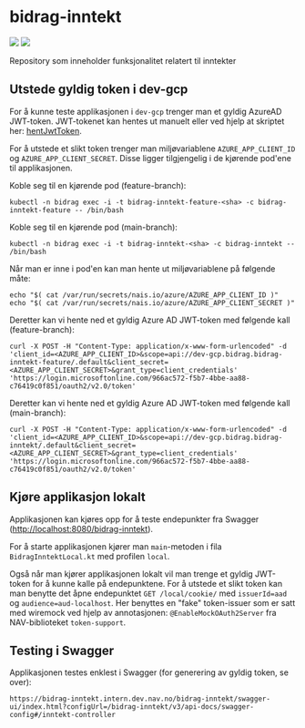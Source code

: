 # bidrag-inntekt

![](https://github.com/navikt/bidrag-inntekt/workflows/continuous%20integration/badge.svg)
![](https://github.com/navikt/bidrag-inntekt/workflows/release%20bidrag-inntekt/badge.svg)

Repository som inneholder funksjonalitet relatert til inntekter

## Utstede gyldig token i dev-gcp
For å kunne teste applikasjonen i `dev-gcp` trenger man et gyldig AzureAD JWT-token. 
JWT-tokenet kan hentes ut manuelt eller ved hjelp at skriptet her: [hentJwtToken](https://github.com/navikt/bidrag-dev/blob/main/scripts/hentJwtToken.sh).

For å utstede et slikt token trenger man miljøvariablene `AZURE_APP_CLIENT_ID` og `AZURE_APP_CLIENT_SECRET`. Disse ligger tilgjengelig i de kjørende pod'ene til applikasjonen.

Koble seg til en kjørende pod (feature-branch):
```
kubectl -n bidrag exec -i -t bidrag-inntekt-feature-<sha> -c bidrag-inntekt-feature -- /bin/bash
```

Koble seg til en kjørende pod (main-branch):
```
kubectl -n bidrag exec -i -t bidrag-inntekt-<sha> -c bidrag-inntekt -- /bin/bash
```

Når man er inne i pod'en kan man hente ut miljøvariablene på følgende måte:
```
echo "$( cat /var/run/secrets/nais.io/azure/AZURE_APP_CLIENT_ID )"
echo "$( cat /var/run/secrets/nais.io/azure/AZURE_APP_CLIENT_SECRET )"
```

Deretter kan vi hente ned et gyldig Azure AD JWT-token med følgende kall (feature-branch): 
```
curl -X POST -H "Content-Type: application/x-www-form-urlencoded" -d 'client_id=<AZURE_APP_CLIENT_ID>&scope=api://dev-gcp.bidrag.bidrag-inntekt-feature/.default&client_secret=<AZURE_APP_CLIENT_SECRET>&grant_type=client_credentials' 'https://login.microsoftonline.com/966ac572-f5b7-4bbe-aa88-c76419c0f851/oauth2/v2.0/token'
```

Deretter kan vi hente ned et gyldig Azure AD JWT-token med følgende kall (main-branch):
```
curl -X POST -H "Content-Type: application/x-www-form-urlencoded" -d 'client_id=<AZURE_APP_CLIENT_ID>&scope=api://dev-gcp.bidrag.bidrag-inntekt/.default&client_secret=<AZURE_APP_CLIENT_SECRET>&grant_type=client_credentials' 'https://login.microsoftonline.com/966ac572-f5b7-4bbe-aa88-c76419c0f851/oauth2/v2.0/token'
```

## Kjøre applikasjon lokalt
Applikasjonen kan kjøres opp for å teste endepunkter fra Swagger ([http://localhost:8080/bidrag-inntekt](http://localhost:8080/bidrag-inntekt)).

For å starte applikasjonen kjører man `main`-metoden i fila `BidragInntektLocal.kt` med profilen `local`.

Også når man kjører applikasjonen lokalt vil man trenge et gyldig JWT-token for å kunne kalle på endepunktene. For å utstede et slikt token kan man benytte det åpne endepunktet `GET /local/cookie/` med `issuerId=aad` og `audience=aud-localhost`. Her benyttes en "fake" token-issuer som er satt med wiremock ved hjelp av annotasjonen: `@EnableMockOAuth2Server` fra NAV-biblioteket `token-support`.

## Testing i Swagger
Applikasjonen testes enklest i Swagger (for generering av gyldig token, se over):
```
https://bidrag-inntekt.intern.dev.nav.no/bidrag-inntekt/swagger-ui/index.html?configUrl=/bidrag-inntekt/v3/api-docs/swagger-config#/inntekt-controller
```
